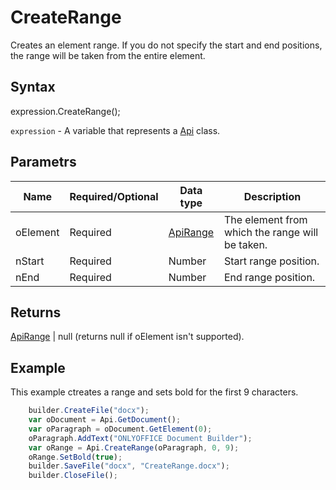# CreateRange

Creates an element range. If you do not specify the start and end positions, the range will be taken from the entire element.

## Syntax

expression.CreateRange();

`expression` - A variable that represents a [Api](../Api.md) class.

## Parametrs

| **Name** | **Required/Optional** | **Data type** | **Description** |
| ------------- | ------------- | ------------- | ------------- |
| oElement | Required | [ApiRange](../../ApiRange/ApiRange.md) | The element from which the range will be taken. |
| nStart | Required | Number | Start range position. |
| nEnd | Required | Number | End range position. |

## Returns

[ApiRange](../../ApiRange/ApiRange.md) &#124; null (returns null if oElement isn't supported).

## Example

This example ctreates a range and sets bold for the first 9 characters.

```javascript
	builder.CreateFile("docx");
	var oDocument = Api.GetDocument();
	var oParagraph = oDocument.GetElement(0);
	oParagraph.AddText("ONLYOFFICE Document Builder");
	var oRange = Api.CreateRange(oParagraph, 0, 9);
	oRange.SetBold(true);
	builder.SaveFile("docx", "CreateRange.docx");
	builder.CloseFile();
```